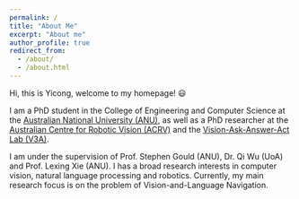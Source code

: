 ```yaml
---
permalink: /
title: "About Me"
excerpt: "About me"
author_profile: true
redirect_from: 
  - /about/
  - /about.html
---
```


Hi, this is Yicong, welcome to my homepage! :smiley:

I am a PhD student in the College of Engineering and Computer Science at the [Australian National University (ANU)](https://www.anu.edu.au/), as well as a PhD researcher at the [Australian Centre for Robotic Vision (ACRV)](https://www.roboticvision.org/) and the [Vision-Ask-Answer-Act Lab (V3A)](https://v3alab.github.io/#about).

I am under the supervision of Prof. Stephen Gould (ANU), Dr. Qi Wu (UoA) and Prof. Lexing Xie (ANU). I has a broad research interests in computer vision, natural language processing and robotics. Currently, my main research focus is on the problem of Vision-and-Language Navigation.
